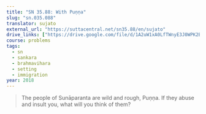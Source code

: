 ```yaml
---
title: "SN 35.88: With Puṇṇa"
slug: "sn.035.088"
translator: sujato
external_url: "https://suttacentral.net/sn35.88/en/sujato"
drive_links: ["https://drive.google.com/file/d/1A2uW1xA0LfTWnyE3J0WPK2B6b0ZmBBee"]
course: problems
tags:
  - sn
  - sankara
  - brahmavihara
  - setting
  - immigration
year: 2018
---
```


> The people of Sunāparanta are wild and rough, Puṇṇa. If they abuse and insult you, what will you think of them?
